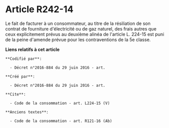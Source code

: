 # Article R242-14

Le fait de facturer à un consommateur, au titre de la résiliation de son contrat de fourniture d'électricité ou de gaz
naturel, des frais autres que ceux explicitement prévus au deuxième alinéa de l'article L. 224-15 est puni de la peine
d'amende prévue pour les contraventions de la 5e classe.

**Liens relatifs à cet article**

	**Codifié par**:

	  - Décret n°2016-884 du 29 juin 2016 - art.

	**Créé par**:

	  - Décret n°2016-884 du 29 juin 2016 - art.

	**Cite**:

	  - Code de la consommation - art. L224-15 (V)

	**Anciens textes**:

	  - Code de la consommation - art. R121-16 (Ab)
